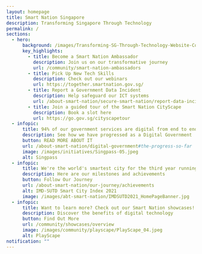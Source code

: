 ```yaml
---
layout: homepage
title: Smart Nation Singapore
description: Transforming Singapore Through Technology
permalink: /
sections:
  - hero:
      background: /images/Transforming-SG-Through-Technology-Website-Cover-HDB.jpg
      key_highlights:
        - title: Become a Smart Nation Ambassador
          description: Join us on our transformative journey
          url: /community/smart-nation-ambassadors
        - title: Pick Up New Tech Skills
          description: Check out our webinars
          url: https://together.smartnation.gov.sg/
        - title: Report a Government Data Incident
          description: Help safeguard our ICT systems
          url: /about-smart-nation/secure-smart-nation/report-data-incident
        - title: Join a guided tour of the Smart Nation CityScape
          description: Book a slot here
          url: https://go.gov.sg/cityscapetour
  - infopic:
      title: 94% of our government services are digital from end to end!
      description: See how we have progressed as a Digital Government
      button: READ MORE ABOUT IT
      url: /about-smart-nation/digital-government#the-progress-so-far
      image: /images/initiatives/Singpass-05.jpeg
      alt: Singpass
  - infopic:
      title: We're the world's smartest city for the third year running!
      description: Here are our milestones and achievements
      button: Follow Our Journey
      url: /about-smart-nation/our-journey/achievements
      alt: IMD-SUTD Smart City Index 2021
      image: /images/abt-smart-nation/IMDSUTD2021_HomePageBanner.jpg
  - infopic:
      title: Want to learn more? Check out our Smart Nation showcases!
      description: Discover the benefits of digital technology
      button: Find Out More
      url: /community/showcases/overview
      image: /images/community/playscape/PlayScape_04.jpeg
      alt: PlayScape
notification: ""
---
```

